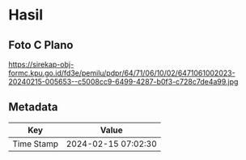 # Hasil

## Foto C Plano

https://sirekap-obj-formc.kpu.go.id/fd3e/pemilu/pdpr/64/71/06/10/02/6471061002023-20240215-005653--c5008cc9-6499-4287-b0f3-c728c7de4a99.jpg


## Metadata

| Key        | Value               |
| ---------- | ------------------- |
| Time Stamp | 2024-02-15 07:02:30 |



